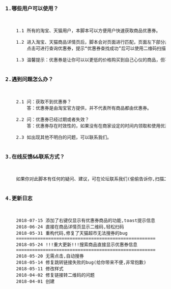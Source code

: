 <pre>

<h3>1.哪些用户可以使用？</h3>  

    1.1 所有的淘宝、天猫用户，本脚本可以方便用户快速获取商品优惠券。

    1.2 进入淘宝、天猫商品详情页后，脚本会对页面进行匹配，页面左下部分出现“点我查询优惠券”的按钮，
        点击可进行查询优惠券，提示“优惠券查找成功”后可以使用二维码扫描或者点击等方式进行优惠券的领取。

    1.3 温馨提示：优惠券是让你可以以更低的价格购买到自己心仪的商品，但不是所有的商品都有优惠券.

<h3>2.遇到问题怎么办？</h3>

    2.1 问：获取不到优惠券？
        答：优惠券是由淘宝官方提供，并不代表所有商品都由优惠券。

    2.2 问：优惠券已经过期或者失效？
        答：优惠券存在时效性的，如果没有在商家设定的时间内领取和使用优惠券，那么优惠券就会失效。

    2.3 如出现其他不明白的问题，可以联系我们。

<h3>3.在线反馈&&联系方式？</h3>

    如果你对此脚本有任何的疑问、建议，可在论坛联系我们(偷偷告诉你,扫描二维码可以关注我们的公众号哦!)

<h3>4.更新日志</h3>

    2018-07-15 添加了右键仅显示有优惠券商品的功能,toast提示信息
    2018-06-24 直接在商品详情页显示二维码,轻松扫码
    2018-05-31 重构代码,修复了天猫超市无法搜券的bug
    ====================================================
    2018-05-24 !!!重大更新!!!搜索商品直接显示优惠券信息
    ====================================================
    2018-05-20 无需点击,自动搜券
    2018-05-14 修复跳转链接失败的bug(给你带来不便,非常抱歉)
    2018-05-11 修改样式
    2018-04-02 修复链接转二维码的问题
    2018-04-01 创建
</pre>

